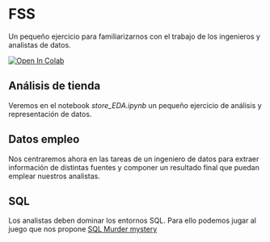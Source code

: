 # FSS

Un pequeño ejercicio para familiarizarnos con el trabajo de los ingenieros y analistas de datos.

[![Open In Colab](https://colab.research.google.com/assets/colab-badge.svg)](https://colab.research.google.com/github/IraitzM/FSS/)

## Análisis de tienda

Veremos en el notebook _store_EDA.ipynb_ un pequeño ejercicio de análisis y representación de datos.

## Datos empleo

Nos centraremos ahora en las tareas de un ingeniero de datos para extraer información de distintas fuentes y componer un resultado final que puedan emplear nuestros analistas.

## SQL

Los analistas deben dominar los entornos SQL. Para ello podemos jugar al juego que nos propone [SQL Murder mystery](https://mystery.knightlab.com/)